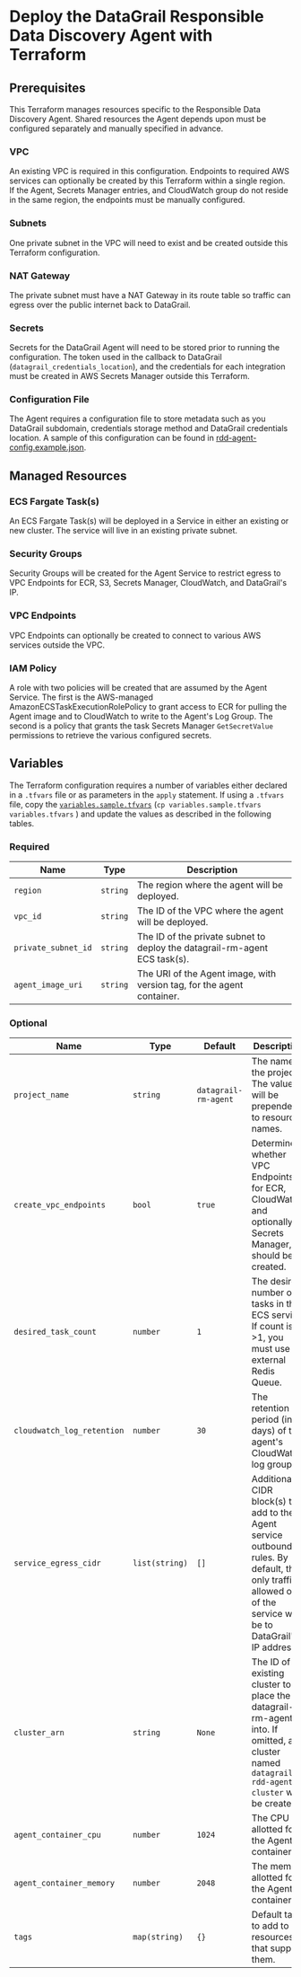 # Deploy the DataGrail Responsible Data Discovery Agent with Terraform

## Prerequisites
This Terraform manages resources specific to the Responsible Data Discovery Agent. Shared resources the Agent depends upon must be configured separately and manually specified in advance.

### VPC
An existing VPC is required in this configuration. Endpoints to required AWS services can optionally be created by this Terraform within a single region. If the Agent, Secrets Manager entries, and CloudWatch group do not reside in the same region, the endpoints must be manually configured.

### Subnets
One private subnet in the VPC will need to exist and be created outside this Terraform configuration. 

### NAT Gateway
The private subnet must have a NAT Gateway in its route table so traffic can egress over the public internet back to DataGrail.

### Secrets
Secrets for the DataGrail Agent will need to be stored prior to running the configuration. The token used in the callback to DataGrail (`datagrail_credentials_location`), and the credentials for each integration must be created in AWS Secrets Manager outside this Terraform.

### Configuration File
The Agent requires a configuration file to store metadata such as you DataGrail subdomain, credentials storage method and DataGrail credentials location. A sample of this configuration can be found in [rdd-agent-config.example.json](../rdd-agent-config.example.json).

## Managed Resources

### ECS Fargate Task(s)
An ECS Fargate Task(s) will be deployed in a Service in either an existing or new cluster. The service will live in an existing private subnet.

### Security Groups
Security Groups will be created for the Agent Service to restrict egress to VPC Endpoints for ECR, S3, Secrets Manager, CloudWatch, and DataGrail's IP.

### VPC Endpoints
VPC Endpoints can optionally be created to connect to various AWS services outside the VPC. 

### IAM Policy
A role with two policies will be created that are assumed by the Agent Service. The first is the AWS-managed AmazonECSTaskExecutionRolePolicy to grant access to ECR for pulling the Agent image and to CloudWatch to write to the Agent's Log Group. The second is a policy that grants the task Secrets Manager `GetSecretValue` permissions to retrieve the various configured secrets.

## Variables
The Terraform configuration requires a number of variables either declared in a `.tfvars` file or as parameters in the `apply` statement. If using a `.tfvars` file, copy the [`variables.sample.tfvars`](variables.example.tfvars) (`cp variables.sample.tfvars variables.tfvars` ) and update the values as described in the following tables.

### Required
| Name                 | Type     | Description                                                                |
|----------------------|----------|----------------------------------------------------------------------------|
| `region`             | `string` | The region where the agent will be deployed.                               |
| `vpc_id`             | `string` | The ID of the VPC where the agent will be deployed.                        |
| `private_subnet_id`  | `string` | The ID of the private subnet to deploy the datagrail-rm-agent ECS task(s). |
| `agent_image_uri`    | `string` | The URI of the Agent image, with version tag, for the agent container.     |

### Optional
| Name                       | Type           | Default                               | Description                                                                                                                                                     |
|----------------------------|----------------|---------------------------------------|-----------------------------------------------------------------------------------------------------------------------------------------------------------------|
| `project_name`             | `string`       | `datagrail-rm-agent`                     | The name of the project. The value will be prepended to resource names.                                                                                         |
| `create_vpc_endpoints`     | `bool`         | `true`                                | Determines whether VPC Endpoints for ECR, CloudWatch, and optionally Secrets Manager, should be created.                                                        |
| `desired_task_count`       | `number`       | `1`                                   | The desired number of tasks in the ECS service. If count is >1, you must use an external Redis Queue.                                                           |
| `cloudwatch_log_retention` | `number`       | `30`                                  | The retention period (in days) of the agent's CloudWatch log group.                                                                                             |
| `service_egress_cidr`      | `list(string)` | `[]`                                  | Additional CIDR block(s) to add to the Agent service outbound rules. By default, the only traffic allowed out of the service will be to DataGrail's IP address. |
| `cluster_arn`              | `string`       | `None`                                | The ID of an existing cluster to place the datagrail-rm-agent into. If omitted, a cluster named `datagrail-rdd-agent-cluster` will be created.                  |
| `agent_container_cpu`      | `number`       | `1024`                                | The CPU allotted for the Agent container.                                                                                                                       |
| `agent_container_memory`   | `number`       | `2048`                                | The memory allotted for the Agent container.                                                                                                                    |
| `tags`                     | `map(string)`  | `{}`                                  | Default tags to add to resources that support them.                                                                                                             |
